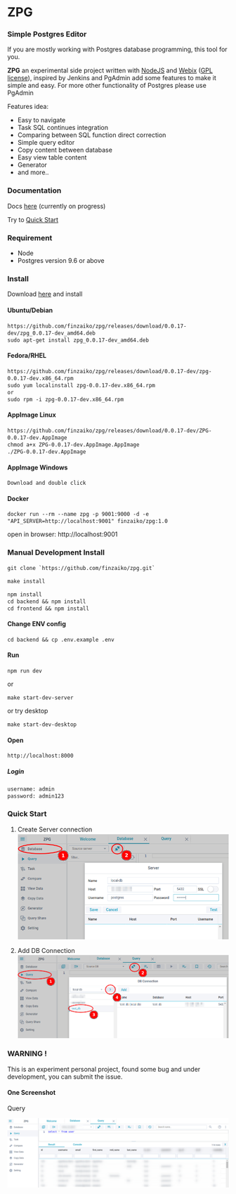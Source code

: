 # ZPG

### Simple Postgres Editor

If you are mostly working with Postgres database programming, this tool for you.

**ZPG** an experimental side project written with [NodeJS](https://nodejs.org) and [Webix](https://webix.com) ([GPL license](https://www.npmjs.com/package/webix)), inspired by Jenkins and PgAdmin add some features to make it simple and easy.
For more other functionality of Postgres please use PgAdmin

Features idea:

- Easy to navigate
- Task SQL continues integration
- Comparing between SQL function direct correction
- Simple query editor
- Copy content between database
- Easy view table content
- Generator
- and more..

### Documentation

Docs [here](https://finzaiko.github.io/zpg) (currently on progress)

Try to [Quick Start](#quick_start)

### Requirement

- Node
- Postgres version 9.6 or above


### Install

Download [here](https://github.com/finzaiko/zpg/releases/tag/0.0.17-dev) and install

#### Ubuntu/Debian
```shell
https://github.com/finzaiko/zpg/releases/download/0.0.17-dev/zpg_0.0.17-dev_amd64.deb
sudo apt-get install zpg_0.0.17-dev_amd64.deb
```

#### Fedora/RHEL
```shell
https://github.com/finzaiko/zpg/releases/download/0.0.17-dev/zpg-0.0.17-dev.x86_64.rpm
sudo yum localinstall zpg-0.0.17-dev.x86_64.rpm
or
sudo rpm -i zpg-0.0.17-dev.x86_64.rpm
```

#### AppImage Linux
```shell
https://github.com/finzaiko/zpg/releases/download/0.0.17-dev/ZPG-0.0.17-dev.AppImage
chmod a+x ZPG-0.0.17-dev.AppImage.AppImage
./ZPG-0.0.17-dev.AppImage
```

#### AppImage Windows
```shell
Download and double click
```

#### Docker
```
docker run --rm --name zpg -p 9001:9000 -d -e "API_SERVER=http://localhost:9001" finzaiko/zpg:1.0
```
open in browser: http://localhost:9001

### Manual Development Install

```
git clone `https://github.com/finzaiko/zpg.git`
```

```
make install
```

```
npm install
cd backend && npm install
cd frontend && npm install

```

#### Change ENV config

```
cd backend && cp .env.example .env
```

#### Run

```
npm run dev
```
or
```
make start-dev-server
```

or try desktop

```
make start-dev-desktop
```

#### Open

```
http://localhost:8000
```

##### Login

```
username: admin
password: admin123
```


### <span id="quick_start">Quick Start<span>

1. Create Server connection
![query](assets-demo/zpg_db_server_conn.png)

2. Add DB Connection
![query](assets-demo/zpg_query_db_conn.png)


### WARNING !

This is an experiment personal project, found some bug and under development, you can submit the issue.

#### One Screenshot

Query

![query](assets-demo/zpg_query.png)


